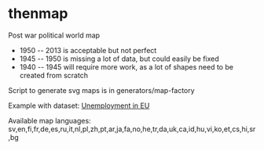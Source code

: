 thenmap
=======
Post war political world map

* 1950 -- 2013 is acceptable but not perfect
* 1945 -- 1950 is missing a lot of data, but could easily be fixed
* 1940 -- 1945 will require more work, as a lot of shapes need to be created from scratch

Script to generate svg maps is in generators/map-factory

Example with dataset: [Unemployment in EU](http://www.leowallentin.se/thenmap/?map=europe&fYear=2001&lYear=2012&dataCss=unemployment-eu)

Available map languages: sv,en,fi,fr,de,es,ru,it,nl,pl,zh,pt,ar,ja,fa,no,he,tr,da,uk,ca,id,hu,vi,ko,et,cs,hi,sr,bg
